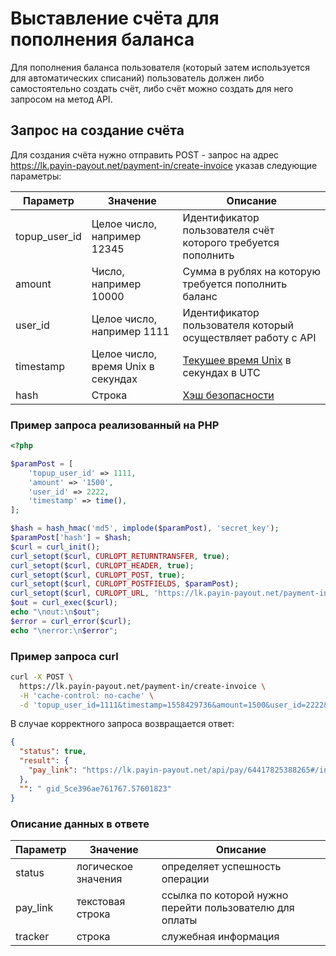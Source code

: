 # Выставление счёта для пополнения баланса

Для пополнения баланса пользователя (который затем используется для автоматических списаний)
пользователь должен либо самостоятельно создать счёт, либо счёт можно создать для него
запросом на метод API.

## Запрос на создание счёта

Для создания счёта нужно отправить POST - запрос на адрес
https://lk.payin-payout.net/payment-in/create-invoice указав следующие параметры:

|Параметр|Значение|Описание|
|---|---|---|
|topup_user_id   | Целое число, например 12345   |Идентификатор пользователя счёт которого требуется пополнить  |
|amount   | Число, например 10000   |Сумма в рублях на которую требуется пополнить баланс   |
|user_id   | Целое число, например 1111   |Идентификатор пользователя который осуществляет работу с API   |
|timestamp   | Целое число, время Unix в секундах | [Текущее время Unix](calculate-hash.md#Метка-текущего-времени-в-параметрах) в секундах в UTC |
|hash   | Строка  |[Хэш безопасности](calculate-hash.md)   |

### Пример запроса реализованный на PHP

```php
<?php

$paramPost = [
    'topup_user_id' => 1111,
    'amount' => '1500',
    'user_id' => 2222,
    'timestamp' => time(),
];

$hash = hash_hmac('md5', implode($paramPost), 'secret_key');
$paramPost['hash'] = $hash;
$curl = curl_init();
curl_setopt($curl, CURLOPT_RETURNTRANSFER, true);
curl_setopt($curl, CURLOPT_HEADER, true);
curl_setopt($curl, CURLOPT_POST, true);
curl_setopt($curl, CURLOPT_POSTFIELDS, $paramPost);
curl_setopt($curl, CURLOPT_URL, 'https://lk.payin-payout.net/payment-in/create-invoice');
$out = curl_exec($curl);
echo "\nout:\n$out";
$error = curl_error($curl);
echo "\nerror:\n$error";
```

### Пример запроса curl

```bash
curl -X POST \
  https://lk.payin-payout.net/payment-in/create-invoice \
  -H 'cache-control: no-cache' \
  -d 'topup_user_id=1111&timestamp=1558429736&amount=1500&user_id=2222&hash=7ef310b3e56e29c1b1928e4c556419eb'
```

В случае корректного запроса возвращается ответ:

```json
{
  "status": true,
  "result": {
    "pay_link": "https://lk.payin-payout.net/api/pay/64417825388265#/index"
  },
  "": " gid_5ce396ae761767.57601823"
}
```

### Описание данных в ответе

|Параметр|Значение|Описание|
|---|---|---|
|status   | логическое значения   |определяет успешность операции  |
|pay_link   |текстовая строка   |ссылка по которой нужно перейти пользователю для оплаты  |
|tracker   |строка   |служебная информация   |

 